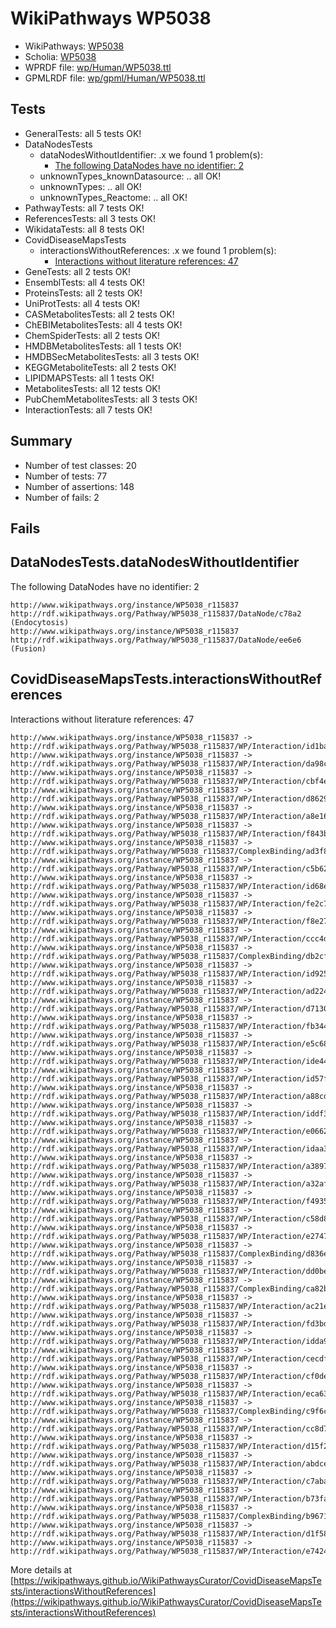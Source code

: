 # WikiPathways WP5038

* WikiPathways: [WP5038](https://identifiers.org/wikipathways:WP5038)
* Scholia: [WP5038](https://scholia.toolforge.org/wikipathways/WP5038)
* WPRDF file: [wp/Human/WP5038.ttl](../wp/Human/WP5038.ttl)
* GPMLRDF file: [wp/gpml/Human/WP5038.ttl](../wp/gpml/Human/WP5038.ttl)

## Tests
* GeneralTests: all 5 tests OK!
* DataNodesTests
    * dataNodesWithoutIdentifier: .x we found 1 problem(s):
        * [The following DataNodes have no identifier: 2](#d2d32fa1)
    * unknownTypes_knownDatasource: .. all OK!
    * unknownTypes: .. all OK!
    * unknownTypes_Reactome: .. all OK!
* PathwayTests: all 7 tests OK!
* ReferencesTests: all 3 tests OK!
* WikidataTests: all 8 tests OK!
* CovidDiseaseMapsTests
    * interactionsWithoutReferences: .x we found 1 problem(s):
        * [Interactions without literature references: 47](#9701cd45)
* GeneTests: all 2 tests OK!
* EnsemblTests: all 4 tests OK!
* ProteinsTests: all 2 tests OK!
* UniProtTests: all 4 tests OK!
* CASMetabolitesTests: all 2 tests OK!
* ChEBIMetabolitesTests: all 4 tests OK!
* ChemSpiderTests: all 2 tests OK!
* HMDBMetabolitesTests: all 1 tests OK!
* HMDBSecMetabolitesTests: all 3 tests OK!
* KEGGMetaboliteTests: all 2 tests OK!
* LIPIDMAPSTests: all 1 tests OK!
* MetabolitesTests: all 12 tests OK!
* PubChemMetabolitesTests: all 3 tests OK!
* InteractionTests: all 7 tests OK!


## Summary

* Number of test classes: 20
* Number of tests: 77
* Number of assertions: 148
* Number of fails: 2

## Fails

<a name="d2d32fa1" />

## DataNodesTests.dataNodesWithoutIdentifier

The following DataNodes have no identifier: 2
```
http://www.wikipathways.org/instance/WP5038_r115837 http://rdf.wikipathways.org/Pathway/WP5038_r115837/DataNode/c78a2 (Endocytosis)
http://www.wikipathways.org/instance/WP5038_r115837 http://rdf.wikipathways.org/Pathway/WP5038_r115837/DataNode/ee6e6 (Fusion)
```

<a name="9701cd45" />

## CovidDiseaseMapsTests.interactionsWithoutReferences

Interactions without literature references: 47
```
http://www.wikipathways.org/instance/WP5038_r115837 -> http://rdf.wikipathways.org/Pathway/WP5038_r115837/WP/Interaction/id1baa9d1
http://www.wikipathways.org/instance/WP5038_r115837 -> http://rdf.wikipathways.org/Pathway/WP5038_r115837/WP/Interaction/da98c
http://www.wikipathways.org/instance/WP5038_r115837 -> http://rdf.wikipathways.org/Pathway/WP5038_r115837/WP/Interaction/cbf4e
http://www.wikipathways.org/instance/WP5038_r115837 -> http://rdf.wikipathways.org/Pathway/WP5038_r115837/WP/Interaction/d8629
http://www.wikipathways.org/instance/WP5038_r115837 -> http://rdf.wikipathways.org/Pathway/WP5038_r115837/WP/Interaction/a8e16
http://www.wikipathways.org/instance/WP5038_r115837 -> http://rdf.wikipathways.org/Pathway/WP5038_r115837/WP/Interaction/f843b
http://www.wikipathways.org/instance/WP5038_r115837 -> http://rdf.wikipathways.org/Pathway/WP5038_r115837/ComplexBinding/ad3f8
http://www.wikipathways.org/instance/WP5038_r115837 -> http://rdf.wikipathways.org/Pathway/WP5038_r115837/WP/Interaction/c5b62
http://www.wikipathways.org/instance/WP5038_r115837 -> http://rdf.wikipathways.org/Pathway/WP5038_r115837/WP/Interaction/id68e36368
http://www.wikipathways.org/instance/WP5038_r115837 -> http://rdf.wikipathways.org/Pathway/WP5038_r115837/WP/Interaction/fe2c7
http://www.wikipathways.org/instance/WP5038_r115837 -> http://rdf.wikipathways.org/Pathway/WP5038_r115837/WP/Interaction/f8e27
http://www.wikipathways.org/instance/WP5038_r115837 -> http://rdf.wikipathways.org/Pathway/WP5038_r115837/WP/Interaction/ccc4d
http://www.wikipathways.org/instance/WP5038_r115837 -> http://rdf.wikipathways.org/Pathway/WP5038_r115837/ComplexBinding/db2cf
http://www.wikipathways.org/instance/WP5038_r115837 -> http://rdf.wikipathways.org/Pathway/WP5038_r115837/WP/Interaction/id925594bb
http://www.wikipathways.org/instance/WP5038_r115837 -> http://rdf.wikipathways.org/Pathway/WP5038_r115837/WP/Interaction/ad224
http://www.wikipathways.org/instance/WP5038_r115837 -> http://rdf.wikipathways.org/Pathway/WP5038_r115837/WP/Interaction/d7130
http://www.wikipathways.org/instance/WP5038_r115837 -> http://rdf.wikipathways.org/Pathway/WP5038_r115837/WP/Interaction/fb344
http://www.wikipathways.org/instance/WP5038_r115837 -> http://rdf.wikipathways.org/Pathway/WP5038_r115837/WP/Interaction/e5c68
http://www.wikipathways.org/instance/WP5038_r115837 -> http://rdf.wikipathways.org/Pathway/WP5038_r115837/WP/Interaction/ide445d5
http://www.wikipathways.org/instance/WP5038_r115837 -> http://rdf.wikipathways.org/Pathway/WP5038_r115837/WP/Interaction/id57f20ac8
http://www.wikipathways.org/instance/WP5038_r115837 -> http://rdf.wikipathways.org/Pathway/WP5038_r115837/WP/Interaction/a88cd
http://www.wikipathways.org/instance/WP5038_r115837 -> http://rdf.wikipathways.org/Pathway/WP5038_r115837/WP/Interaction/iddf33d8ac
http://www.wikipathways.org/instance/WP5038_r115837 -> http://rdf.wikipathways.org/Pathway/WP5038_r115837/WP/Interaction/e0662
http://www.wikipathways.org/instance/WP5038_r115837 -> http://rdf.wikipathways.org/Pathway/WP5038_r115837/WP/Interaction/idaa39462d
http://www.wikipathways.org/instance/WP5038_r115837 -> http://rdf.wikipathways.org/Pathway/WP5038_r115837/WP/Interaction/a3897
http://www.wikipathways.org/instance/WP5038_r115837 -> http://rdf.wikipathways.org/Pathway/WP5038_r115837/WP/Interaction/a32af
http://www.wikipathways.org/instance/WP5038_r115837 -> http://rdf.wikipathways.org/Pathway/WP5038_r115837/WP/Interaction/f4935
http://www.wikipathways.org/instance/WP5038_r115837 -> http://rdf.wikipathways.org/Pathway/WP5038_r115837/WP/Interaction/c58d8
http://www.wikipathways.org/instance/WP5038_r115837 -> http://rdf.wikipathways.org/Pathway/WP5038_r115837/WP/Interaction/e2747
http://www.wikipathways.org/instance/WP5038_r115837 -> http://rdf.wikipathways.org/Pathway/WP5038_r115837/ComplexBinding/d836e
http://www.wikipathways.org/instance/WP5038_r115837 -> http://rdf.wikipathways.org/Pathway/WP5038_r115837/WP/Interaction/dd0be
http://www.wikipathways.org/instance/WP5038_r115837 -> http://rdf.wikipathways.org/Pathway/WP5038_r115837/ComplexBinding/ca82b
http://www.wikipathways.org/instance/WP5038_r115837 -> http://rdf.wikipathways.org/Pathway/WP5038_r115837/WP/Interaction/ac21e
http://www.wikipathways.org/instance/WP5038_r115837 -> http://rdf.wikipathways.org/Pathway/WP5038_r115837/WP/Interaction/fd3bd
http://www.wikipathways.org/instance/WP5038_r115837 -> http://rdf.wikipathways.org/Pathway/WP5038_r115837/WP/Interaction/idda9b7d8b
http://www.wikipathways.org/instance/WP5038_r115837 -> http://rdf.wikipathways.org/Pathway/WP5038_r115837/WP/Interaction/cecdf
http://www.wikipathways.org/instance/WP5038_r115837 -> http://rdf.wikipathways.org/Pathway/WP5038_r115837/WP/Interaction/cf0de
http://www.wikipathways.org/instance/WP5038_r115837 -> http://rdf.wikipathways.org/Pathway/WP5038_r115837/WP/Interaction/eca63
http://www.wikipathways.org/instance/WP5038_r115837 -> http://rdf.wikipathways.org/Pathway/WP5038_r115837/ComplexBinding/c9f6c
http://www.wikipathways.org/instance/WP5038_r115837 -> http://rdf.wikipathways.org/Pathway/WP5038_r115837/WP/Interaction/cc8d7
http://www.wikipathways.org/instance/WP5038_r115837 -> http://rdf.wikipathways.org/Pathway/WP5038_r115837/WP/Interaction/d15f2
http://www.wikipathways.org/instance/WP5038_r115837 -> http://rdf.wikipathways.org/Pathway/WP5038_r115837/WP/Interaction/abdce
http://www.wikipathways.org/instance/WP5038_r115837 -> http://rdf.wikipathways.org/Pathway/WP5038_r115837/WP/Interaction/c7aba
http://www.wikipathways.org/instance/WP5038_r115837 -> http://rdf.wikipathways.org/Pathway/WP5038_r115837/WP/Interaction/b73fa
http://www.wikipathways.org/instance/WP5038_r115837 -> http://rdf.wikipathways.org/Pathway/WP5038_r115837/ComplexBinding/b9671
http://www.wikipathways.org/instance/WP5038_r115837 -> http://rdf.wikipathways.org/Pathway/WP5038_r115837/WP/Interaction/d1f58
http://www.wikipathways.org/instance/WP5038_r115837 -> http://rdf.wikipathways.org/Pathway/WP5038_r115837/WP/Interaction/e7424
```

More details at [https://wikipathways.github.io/WikiPathwaysCurator/CovidDiseaseMapsTests/interactionsWithoutReferences](https://wikipathways.github.io/WikiPathwaysCurator/CovidDiseaseMapsTests/interactionsWithoutReferences)

